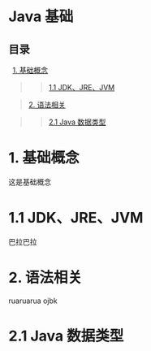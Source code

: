 Java 基础 
===
目录
---

&nbsp;&nbsp;[1. 基础概念 ](#1.-基础概念)<br>

>>[1.1 JDK、JRE、JVM](#1.1-JDK、JRE、JVM)<br>

>[2. 语法相关 ](#2.-语法相关)<br>

>>[2.1 Java 数据类型 ](#2.1-Java-数据类型)<br>

# 1. 基础概念
这是基础概念
# 1.1 JDK、JRE、JVM
巴拉巴拉
# 2. 语法相关
ruaruarua
ojbk
# 2.1 Java 数据类型